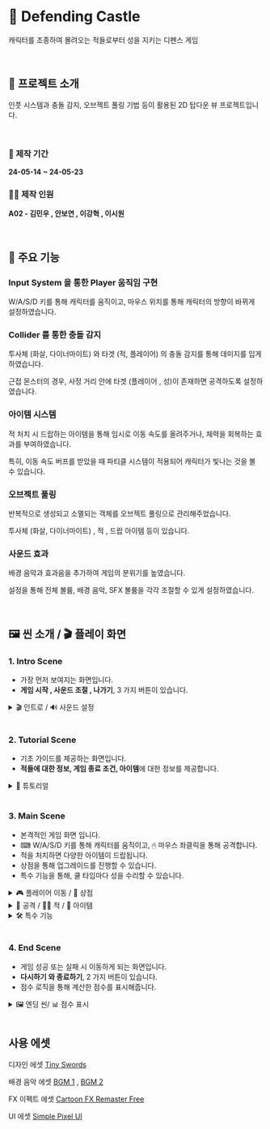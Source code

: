 # 🏹 Defending Castle
 캐릭터를 조종하여 몰려오는 적들로부터 성을 지키는 디펜스 게임

<br>

## 📂 프로젝트 소개
 인풋 시스템과 충돌 감지, 오브젝트 풀링 기법 등이 활용된 2D 탑다운 뷰 프로젝트입니다.

<br>

### 📆 제작 기간
**24-05-14 ~ 24-05-23**

### 👨‍💻 제작 인원
**A02 - 김민우 , 안보연 , 이강혁 , 이시원**

<br>

## 📌 주요 기능

### Input System 을 통한 Player 움직임 구현
W/A/S/D 키를 통해 캐릭터를 움직이고, 마우스 위치를 통해 캐릭터의 방향이 바뀌게 설정하였습니다.

### Collider 를 통한 충돌 감지
투사체 (화살, 다이너마이트) 와 타겟 (적, 플레이어) 의 충돌 감지를 통해 데미지를 입게 하였습니다.

근접 몬스터의 경우, 사정 거리 안에 타겟 (플레이어 , 성)이 존재하면 공격하도록 설정하였습니다.

### 아이템 시스템
적 처치 시 드랍하는 아이템을 통해 임시로 이동 속도를 올려주거나, 체력을 회복하는 효과를 부여하였습니다.

특히, 이동 속도 버프를 받았을 때 파티클 시스템이 적용되어 캐릭터가 빛나는 것을 볼 수 있습니다.

### 오브젝트 풀링
반복적으로 생성되고 소멸되는 객체를 오브젝트 풀링으로 관리해주었습니다.

투사체 (화살, 다이너마이트) , 적 , 드랍 아이템 등이 있습니다.

### 사운드 효과
배경 음악과 효과음을 추가하여 게임의 분위기를 높였습니다.

설정을 통해 전체 볼륨, 배경 음악, SFX 볼륨을 각각 조절할 수 있게 설정하였습니다.

<br>

## 🖼 씬 소개 / 🎬 플레이 화면

### 1. Intro Scene
- 가장 먼저 보여지는 화면입니다.
- **게임 시작 , 사운드 조절 , 나가기**, 3 가지 버튼이 있습니다.

<details>
  <summary> 🎬 인트로 / 🔊 사운드 설정</summary>
  <img src = "https://github.com/SnowScapes/DefendTheCastle/assets/122630746/f5706958-6cf5-4f22-8a4a-548b0eb3c4e2" width = 500>
</details>

<br>

### 2. Tutorial Scene
- 기초 가이드를 제공하는 화면입니다.
- **적들에 대한 정보, 게임 종료 조건, 아이템**에 대한 정보를 제공합니다.

<details>
  <summary> 📕 튜토리얼</summary>
  <img src = "https://github.com/SnowScapes/DefendTheCastle/assets/122630746/0666a15a-a10e-4055-b049-57d3ab068896" width = 500>
</details>

<br>

### 3. Main Scene
- 본격적인 게임 화면 입니다.
- ⌨ W/A/S/D 키를 통해 캐릭터를 움직이고, 🖱 마우스 좌클릭을 통해 공격합니다.
- 적을 처치하면 다양한 아이템이 드랍됩니다.
- 상점을 통해 업그레이드를 진행할 수 있습니다.
- 특수 기능을 통해, 쿨 타임마다 성을 수리할 수 있습니다.
<details>
  <summary> 🎮 플레이어 이동 / 💎 상점 </summary>
  <img src = "https://github.com/SnowScapes/DefendTheCastle/assets/122630746/bb5403d4-b9f2-4148-a5cc-7dbd7bf5020c" width = 500>
</details>

<details>
  <summary> 🏹 공격 / 🧟‍♂️ 적 / 🎁 아이템 </summary>
  <img src = "https://github.com/SnowScapes/DefendTheCastle/assets/122630746/44b6d181-279c-467e-bba1-a9c870886c59" width = 500>
</details>

<details>
  <summary> 🛠 특수 기능 </summary>
  <img src = "https://github.com/SnowScapes/DefendTheCastle/assets/122630746/48df322c-6a44-4617-83de-a662180585bf" width = 500>
</details>

<br>

### 4. End Scene
- 게임 성공 또는 실패 시 이동하게 되는 화면입니다.
- **다시하기 와 종료하기**, 2 가지 버튼이 있습니다.
- 점수 로직을 통해 계산한 점수를 표시해줍니다.

<details>
  <summary> 🖼 엔딩 씬/ 📊 점수 표시  </summary>
  <img src = "https://github.com/SnowScapes/DefendTheCastle/assets/122630746/23ffcb75-2977-4525-80c4-632e6c65695b" width = 500>
  <img src ="https://github.com/SnowScapes/DefendTheCastle/assets/122630746/ff3f3317-5296-40b7-a97b-84849023d77f" width = 500>
</details>

<br>

## 사용 에셋

디자인 에셋 [Tiny Swords](https://pixelfrog-assets.itch.io/tiny-swords)    

배경 음악 에셋 [BGM 1](https://assetstore.unity.com/packages/audio/sound-fx/free-casual-game-sfx-pack-54116) , [BGM 2](https://assetstore.unity.com/packages/audio/music/casual-game-bgm-5-135943)    

FX 이펙트 에셋 [Cartoon FX Remaster Free](https://assetstore.unity.com/packages/vfx/particles/cartoon-fx-remaster-free-109565)    

UI 에셋 [Simple Pixel UI](https://assetstore.unity.com/packages/2d/gui/icons/simple-free-pixel-art-styled-ui-pack-165012)
